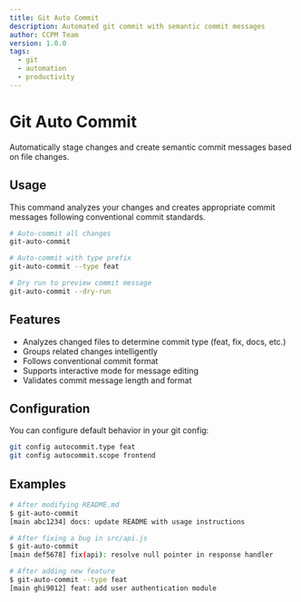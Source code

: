 ```yaml
---
title: Git Auto Commit
description: Automated git commit with semantic commit messages
author: CCPM Team
version: 1.0.0
tags:
  - git
  - automation
  - productivity
---
```


# Git Auto Commit

Automatically stage changes and create semantic commit messages based on file changes.

## Usage

This command analyzes your changes and creates appropriate commit messages following conventional commit standards.

```bash
# Auto-commit all changes
git-auto-commit

# Auto-commit with type prefix
git-auto-commit --type feat

# Dry run to preview commit message
git-auto-commit --dry-run
```

## Features

- Analyzes changed files to determine commit type (feat, fix, docs, etc.)
- Groups related changes intelligently
- Follows conventional commit format
- Supports interactive mode for message editing
- Validates commit message length and format

## Configuration

You can configure default behavior in your git config:

```bash
git config autocommit.type feat
git config autocommit.scope frontend
```

## Examples

```bash
# After modifying README.md
$ git-auto-commit
[main abc1234] docs: update README with usage instructions

# After fixing a bug in src/api.js
$ git-auto-commit
[main def5678] fix(api): resolve null pointer in response handler

# After adding new feature
$ git-auto-commit --type feat
[main ghi9012] feat: add user authentication module
```